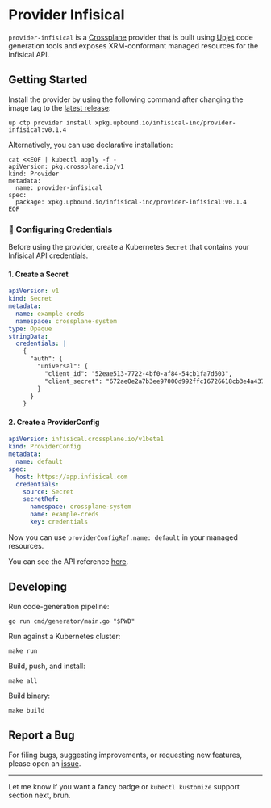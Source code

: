 # Provider Infisical

`provider-infisical` is a [Crossplane](https://crossplane.io/) provider that
is built using [Upjet](https://github.com/crossplane/upjet) code
generation tools and exposes XRM-conformant managed resources for the
Infisical API.

## Getting Started

Install the provider by using the following command after changing the image tag
to the [latest release](https://marketplace.upbound.io/providers/infisical/provider-infisical):

```
up ctp provider install xpkg.upbound.io/infisical-inc/provider-infisical:v0.1.4
```

Alternatively, you can use declarative installation:

```
cat <<EOF | kubectl apply -f -
apiVersion: pkg.crossplane.io/v1
kind: Provider
metadata:
  name: provider-infisical
spec:
  package: xpkg.upbound.io/infisical-inc/provider-infisical:v0.1.4
EOF
```

### 🔐 Configuring Credentials

Before using the provider, create a Kubernetes `Secret` that contains your Infisical API credentials.

#### 1. Create a Secret

```yaml
apiVersion: v1
kind: Secret
metadata:
  name: example-creds
  namespace: crossplane-system
type: Opaque
stringData:
  credentials: |
    {
      "auth": {
        "universal": {
          "client_id": "52eae513-7722-4bf0-af84-54cb1fa7d603",
          "client_secret": "672ae0e2a7b3ee97000d992ffc16726618cb3e4a43776978ca89f33e29ffdda0"
        }
      }
    }
```

#### 2. Create a ProviderConfig

```yaml
apiVersion: infisical.crossplane.io/v1beta1
kind: ProviderConfig
metadata:
  name: default
spec:
  host: https://app.infisical.com
  credentials:
    source: Secret
    secretRef:
      namespace: crossplane-system
      name: example-creds
      key: credentials
```

Now you can use `providerConfigRef.name: default` in your managed resources.

You can see the API reference [here](https://doc.crds.dev/github.com/infisical/provider-infisical).

## Developing

Run code-generation pipeline:

```console
go run cmd/generator/main.go "$PWD"
```

Run against a Kubernetes cluster:

```console
make run
```

Build, push, and install:

```console
make all
```

Build binary:

```console
make build
```

## Report a Bug

For filing bugs, suggesting improvements, or requesting new features, please
open an [issue](https://github.com/infisical/provider-infisical/issues).

---

Let me know if you want a fancy badge or `kubectl kustomize` support section next, bruh.
